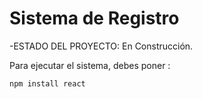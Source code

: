 <h1> Sistema de Registro</h1>
-ESTADO DEL PROYECTO: En Construcción.

Para ejecutar el sistema, debes poner :

```npm install react```
